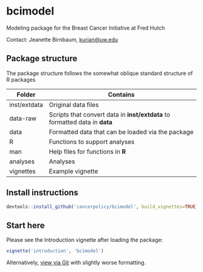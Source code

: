# bcimodel
Modeling package for the Breast Cancer Initiative at Fred Hutch

Contact: Jeanette Birnbaum, kurian@uw.edu

## Package structure
The package structure follows the somewhat oblique standard structure of R packages

Folder | Contains
------ | --------
inst/extdata | Original data files
data-raw | Scripts that convert data in __inst/extdata__ to formatted data in __data__
data | Formatted data that can be loaded via the package
R | Functions to support analyses
man | Help files for functions in __R__
analyses | Analyses
vignettes | Example vignette

## Install instructions
```r
devtools::install_github('cancerpolicy/bcimodel', build_vignettes=TRUE)
```

## Start here
Please see the Introduction vignette after loading the package:
```r
vignette('introduction', 'bcimodel')
```

Alternatively, [view via Git](https://github.com/cancerpolicy/bcimodel/blob/master/vignettes/introduction.Rmd) with slightly worse formatting.

